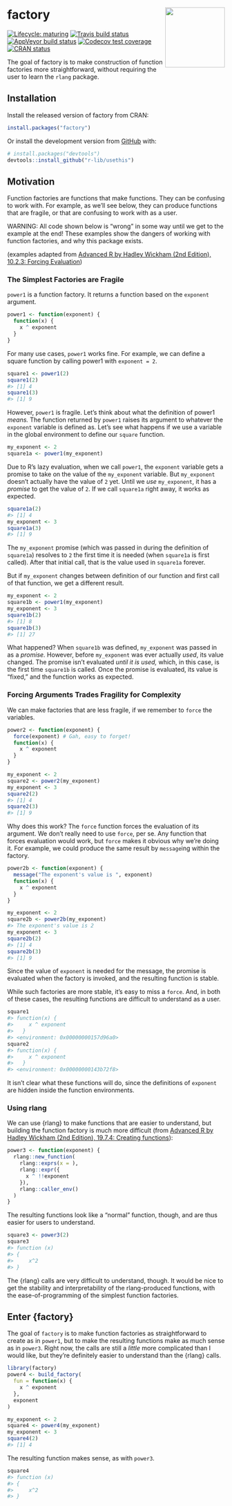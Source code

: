 
<!-- README.md is generated from README.Rmd. Please edit that file -->

# factory <img src='man/figures/factory.png' align="right" height="138.5" />

<!-- badges: start -->

[![Lifecycle:
maturing](https://img.shields.io/badge/lifecycle-maturing-blue.svg)](https://www.tidyverse.org/lifecycle/#maturing)
[![Travis build
status](https://travis-ci.org/jonthegeek/factory.svg?branch=master)](https://travis-ci.org/jonthegeek/factory)
[![AppVeyor build
status](https://ci.appveyor.com/api/projects/status/github/jonthegeek/factory?branch=master&svg=true)](https://ci.appveyor.com/project/jonthegeek/factory)
[![Codecov test
coverage](https://codecov.io/gh/jonthegeek/factory/branch/master/graph/badge.svg)](https://codecov.io/gh/jonthegeek/factory?branch=master)
[![CRAN
status](https://www.r-pkg.org/badges/version/factory)](https://CRAN.R-project.org/package=factory)
<!-- badges: end -->

The goal of factory is to make construction of function factories more
straightforward, without requiring the user to learn the `rlang`
package.

## Installation

Install the released version of factory from CRAN:

``` r
install.packages("factory")
```

Or install the development version from
[GitHub](https://github.com/jonthegeek/factory) with:

``` r
# install.packages("devtools")
devtools::install_github("r-lib/usethis")
```

## Motivation

Function factories are functions that make functions. They can be
confusing to work with. For example, as we’ll see below, they can
produce functions that are fragile, or that are confusing to work with
as a user.

WARNING: All code shown below is “wrong” in some way until we get to the
example at the end\! These examples show the dangers of working with
function factories, and why this package exists.

(examples adapted from [Advanced R by Hadley Wickham (2nd
Edition), 10.2.3: Forcing
Evaluation](https://adv-r.hadley.nz/function-factories.html#forcing-evaluation))

### The Simplest Factories are Fragile

`power1` is a function factory. It returns a function based on the
`exponent` argument.

``` r
power1 <- function(exponent) {
  function(x) {
    x ^ exponent
  }
}
```

For many use cases, `power1` works fine. For example, we can define a
square function by calling power1 with `exponent = 2`.

``` r
square1 <- power1(2)
square1(2)
#> [1] 4
square1(3)
#> [1] 9
```

However, `power1` is fragile. Let’s think about what the definition of
power1 *means.* The function returned by `power1` raises its argument to
whatever the `exponent` variable is defined as. Let’s see what happens
if we use a variable in the global environment to define our `square`
function.

``` r
my_exponent <- 2
square1a <- power1(my_exponent)
```

Due to R’s lazy evaluation, when we call `power1`, the `exponent`
variable gets a promise to take on the value of the `my_exponent`
variable. But `my_exponent` doesn’t actually have the value of `2` yet.
Until we *use* `my_exponent`, it has a *promise* to get the value of
`2`. If we call `square1a` right away, it works as expected.

``` r
square1a(2)
#> [1] 4
my_exponent <- 3
square1a(3)
#> [1] 9
```

The `my_exponent` promise (which was passed in during the definition of
`square1a`) resolves to `2` the first time it is needed (when `square1a`
is first called). After that initial call, that is the value used in
`square1a` forever.

But if `my_exponent` changes between definition of our function and
first call of that function, we get a different result.

``` r
my_exponent <- 2
square1b <- power1(my_exponent)
my_exponent <- 3
square1b(2)
#> [1] 8
square1b(3)
#> [1] 27
```

What happened? When `square1b` was defined, `my_exponent` was passed in
as a *promise.* However, before `my_exponent` was ever actually *used*,
its value changed. The promise isn’t evaluated *until it is used,*
which, in this case, is the first time `square1b` is called. Once the
promise is evaluated, its value is “fixed,” and the function works as
expected.

### Forcing Arguments Trades Fragility for Complexity

We can make factories that are less fragile, if we remember to `force`
the variables.

``` r
power2 <- function(exponent) {
  force(exponent) # Gah, easy to forget!
  function(x) {
    x ^ exponent
  }
}

my_exponent <- 2
square2 <- power2(my_exponent)
my_exponent <- 3
square2(2)
#> [1] 4
square2(3)
#> [1] 9
```

Why does this work? The `force` function forces the evaluation of its
argument. We don’t really need to use `force`, per se. Any function that
forces evaluation would work, but `force` makes it obvious why we’re
doing it. For example, we could produce the same result by `message`ing
within the factory.

``` r
power2b <- function(exponent) {
  message("The exponent's value is ", exponent)
  function(x) {
    x ^ exponent
  }
}

my_exponent <- 2
square2b <- power2b(my_exponent)
#> The exponent's value is 2
my_exponent <- 3
square2b(2)
#> [1] 4
square2b(3)
#> [1] 9
```

Since the value of `exponent` is needed for the message, the promise is
evaluated when the factory is invoked, and the resulting function is
stable.

While such factories are more stable, it’s easy to miss a `force`. And,
in both of these cases, the resulting functions are difficult to
understand as a user.

``` r
square1
#> function(x) {
#>     x ^ exponent
#>   }
#> <environment: 0x00000000157d96a0>
square2
#> function(x) {
#>     x ^ exponent
#>   }
#> <environment: 0x00000000143b72f8>
```

It isn’t clear what these functions will do, since the definitions of
`exponent` are hidden inside the function environments.

### Using rlang

We can use {rlang} to make functions that are easier to understand, but
building the function factory is much more difficult (from [Advanced R
by Hadley Wickham (2nd Edition), 19.7.4: Creating
functions](https://adv-r.hadley.nz/quasiquotation.html#new-function)):

``` r
power3 <- function(exponent) {
  rlang::new_function(
    rlang::exprs(x = ), 
    rlang::expr({
      x ^ !!exponent
    }), 
    rlang::caller_env()
  )
}
```

The resulting functions look like a “normal” function, though, and are
thus easier for users to understand.

``` r
square3 <- power3(2)
square3
#> function (x) 
#> {
#>     x^2
#> }
```

The {rlang} calls are very difficult to understand, though. It would be
nice to get the stability and interpretability of the rlang-produced
functions, with the ease-of-programming of the simplest function
factories.

## Enter {factory}

The goal of `factory` is to make function factories as straightforward
to create as in `power1`, but to make the resulting functions make as
much sense as in `power3`. Right now, the calls are still a *little*
more complicated than I would like, but they’re definitely easier to
understand than the {rlang} calls.

``` r
library(factory)
power4 <- build_factory(
  fun = function(x) {
    x ^ exponent
  },
  exponent
)

my_exponent <- 2
square4 <- power4(my_exponent)
my_exponent <- 3
square4(2)
#> [1] 4
```

The resulting function makes sense, as with `power3`.

``` r
square4
#> function (x) 
#> {
#>     x^2
#> }
```
